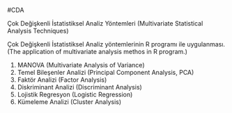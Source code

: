 #CDA

Çok Değişkenli İstatistiksel Analiz Yöntemleri (Multivariate Statistical Analysis Techniques)

Çok Değişkenli İstatistiksel Analiz yöntemlerinin R programı ile uygulanması. (The application of multivariate analysis methos in R program.)


1. MANOVA (Multivariate Analysis of Variance)
2. Temel Bileşenler Analizi (Principal Component Analysis, PCA)
3. Faktör Analizi (Factor Analysis)
4. Diskriminant Analizi (Discriminant Analysis)
5. Lojistik Regresyon (Logistic Regression)
6. Kümeleme Analizi (Cluster Analysis)
